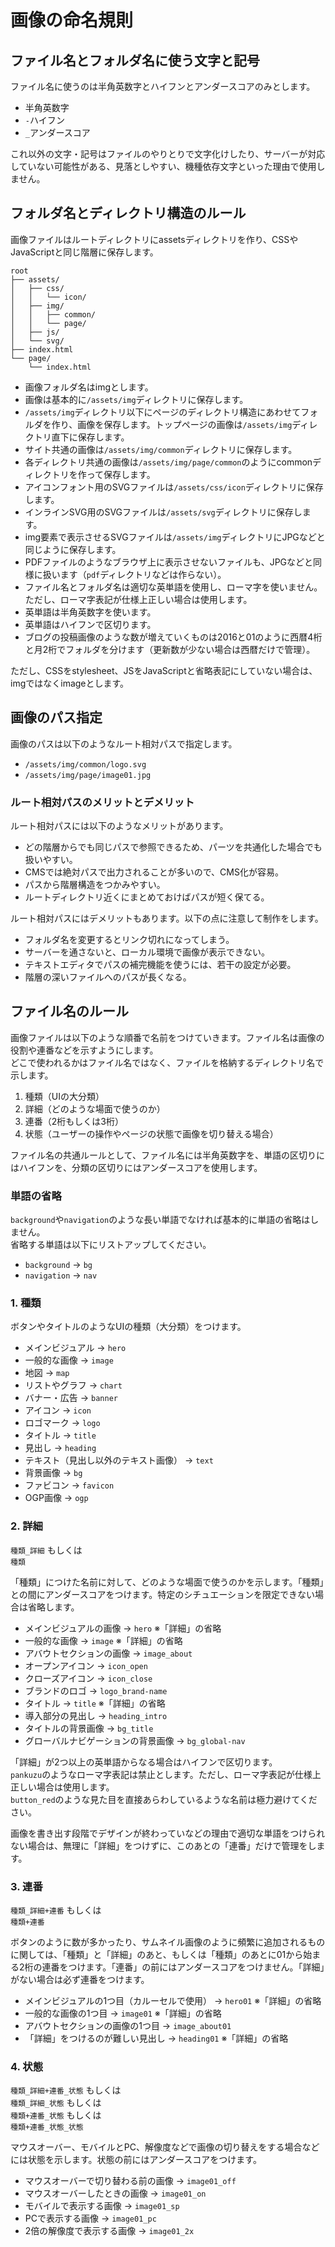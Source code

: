 # 画像の命名規則
## ファイル名とフォルダ名に使う文字と記号
ファイル名に使うのは半角英数字とハイフンとアンダースコアのみとします。

* 半角英数字
* `-`ハイフン
* `_`アンダースコア

これ以外の文字・記号はファイルのやりとりで文字化けしたり、サーバーが対応していない可能性がある、見落としやすい、機種依存文字といった理由で使用しません。

## フォルダ名とディレクトリ構造のルール

画像ファイルはルートディレクトリにassetsディレクトリを作り、CSSやJavaScriptと同じ階層に保存します。

```
root
├── assets/
│   ├── css/
│   │   └── icon/
│   ├── img/
│   │   ├── common/
│   │   └── page/
│   ├── js/
│   └── svg/
├── index.html
└── page/
    └── index.html
```

* 画像フォルダ名はimgとします。
* 画像は基本的に`/assets/img`ディレクトリに保存します。
* `/assets/img`ディレクトリ以下にページのディレクトリ構造にあわせてフォルダを作り、画像を保存します。トップページの画像は`/assets/img`ディレクトリ直下に保存します。
* サイト共通の画像は`/assets/img/common`ディレクトリに保存します。
* 各ディレクトリ共通の画像は`/assets/img/page/common`のようにcommonディレクトリを作って保存します。
* アイコンフォント用のSVGファイルは`/assets/css/icon`ディレクトリに保存します。
* インラインSVG用のSVGファイルは`/assets/svg`ディレクトリに保存します。
* img要素で表示させるSVGファイルは`/assets/img`ディレクトリにJPGなどと同じように保存します。
* PDFファイルのようなブラウザ上に表示させないファイルも、JPGなどと同様に扱います（`pdf`ディレクトリなどは作らない）。
* ファイル名とフォルダ名は適切な英単語を使用し、ローマ字を使いません。ただし、ローマ字表記が仕様上正しい場合は使用します。
* 英単語は半角英数字を使います。
* 英単語はハイフンで区切ります。
* ブログの投稿画像のような数が増えていくものは2016と01のように西暦4桁と月2桁でフォルダを分けます（更新数が少ない場合は西暦だけで管理）。

ただし、CSSをstylesheet、JSをJavaScriptと省略表記にしていない場合は、imgではなくimageとします。

## 画像のパス指定
画像のパスは以下のようなルート相対パスで指定します。

* `/assets/img/common/logo.svg`
* `/assets/img/page/image01.jpg`

### ルート相対パスのメリットとデメリット
ルート相対パスには以下のようなメリットがあります。

* どの階層からでも同じパスで参照できるため、パーツを共通化した場合でも扱いやすい。
* CMSでは絶対パスで出力されることが多いので、CMS化が容易。
* パスから階層構造をつかみやすい。
* ルートディレクトリ近くにまとめておけばパスが短く保てる。

ルート相対パスにはデメリットもあります。以下の点に注意して制作をします。

* フォルダ名を変更するとリンク切れになってしまう。
* サーバーを通さないと、ローカル環境で画像が表示できない。
* テキストエディタでパスの補完機能を使うには、若干の設定が必要。
* 階層の深いファイルへのパスが長くなる。

## ファイル名のルール
画像ファイルは以下のような順番で名前をつけていきます。ファイル名は画像の役割や連番などを示すようにします。  
どこで使われるかはファイル名ではなく、ファイルを格納するディレクトリ名で示します。

1. 種類（UIの大分類）
2. 詳細（どのような場面で使うのか）
3. 連番（2桁もしくは3桁）
4. 状態（ユーザーの操作やページの状態で画像を切り替える場合）

ファイル名の共通ルールとして、ファイル名には半角英数字を、単語の区切りにはハイフンを、分類の区切りにはアンダースコアを使用します。

### 単語の省略
`background`や`navigation`のような長い単語でなければ基本的に単語の省略はしません。  
省略する単語は以下にリストアップしてください。

* `background` → `bg`
* `navigation` → `nav`

### 1. 種類
ボタンやタイトルのようなUIの種類（大分類）をつけます。

* メインビジュアル → `hero`
* 一般的な画像 → `image`
* 地図 → `map`
* リストやグラフ → `chart`
* バナー・広告 → `banner`
* アイコン → `icon`
* ロゴマーク → `logo`
* タイトル → `title`
* 見出し → `heading`
* テキスト（見出し以外のテキスト画像） → `text`
* 背景画像 → `bg`
* ファビコン → `favicon`
* OGP画像 → `ogp`

### 2. 詳細
`種類_詳細` もしくは  
`種類`

「種類」につけた名前に対して、どのような場面で使うのかを示します。「種類」との間にアンダースコアをつけます。特定のシチュエーションを限定できない場合は省略します。

* メインビジュアルの画像 → `hero` ※「詳細」の省略
* 一般的な画像 → `image` ※「詳細」の省略
* アバウトセクションの画像 → `image_about`
* オープンアイコン → `icon_open`
* クローズアイコン → `icon_close`
* ブランドのロゴ → `logo_brand-name`
* タイトル → `title` ※「詳細」の省略
* 導入部分の見出し → `heading_intro`
* タイトルの背景画像 → `bg_title`
* グローバルナビゲーションの背景画像 → `bg_global-nav`

「詳細」が2つ以上の英単語からなる場合はハイフンで区切ります。  
`pankuzu`のようなローマ字表記は禁止とします。ただし、ローマ字表記が仕様上正しい場合は使用します。  
`button_red`のような見た目を直接あらわしているような名前は極力避けてください。

画像を書き出す段階でデザインが終わっていなどの理由で適切な単語をつけられない場合は、無理に「詳細」をつけずに、このあとの「連番」だけで管理をします。

### 3. 連番
`種類_詳細+連番` もしくは  
`種類+連番`


ボタンのように数が多かったり、サムネイル画像のように頻繁に追加されるものに関しては、「種類」と「詳細」のあと、もしくは「種類」のあとに01から始まる2桁の連番をつけます。「連番」の前にはアンダースコアをつけません。「詳細」がない場合は必ず連番をつけます。

* メインビジュアルの1つ目（カルーセルで使用） → `hero01` ※「詳細」の省略
* 一般的な画像の1つ目 → `image01` ※「詳細」の省略
* アバウトセクションの画像の1つ目 → `image_about01`
* 「詳細」をつけるのが難しい見出し → `heading01` ※「詳細」の省略


### 4. 状態
`種類_詳細+連番_状態` もしくは  
`種類_詳細_状態` もしくは  
`種類+連番_状態` もしくは  
`種類+連番_状態_状態`

マウスオーバー、モバイルとPC、解像度などで画像の切り替えをする場合などには状態を示します。状態の前にはアンダースコアをつけます。

* マウスオーバーで切り替わる前の画像 → `image01_off`
* マウスオーバーしたときの画像 → `image01_on`
* モバイルで表示する画像 → `image01_sp`
* PCで表示する画像 → `image01_pc`
* 2倍の解像度で表示する画像 → `image01_2x`
